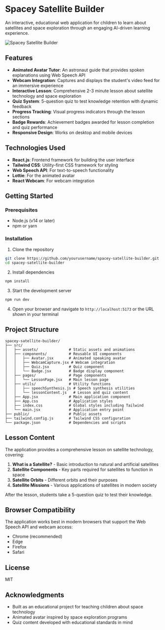 # Spacey Satellite Builder

An interactive, educational web application for children to learn about satellites and space exploration through an engaging AI-driven learning experience.

![Spacey Satellite Builder](https://via.placeholder.com/800x400?text=Spacey+Satellite+Builder)

## Features

- **Animated Avatar Tutor**: An astronaut guide that provides spoken explanations using Web Speech API
- **Webcam Integration**: Captures and displays the student's video feed for an immersive experience
- **Interactive Lesson**: Comprehensive 2-3 minute lesson about satellite technology and space exploration
- **Quiz System**: 5-question quiz to test knowledge retention with dynamic feedback
- **Progress Tracking**: Visual progress indicators through the lesson sections
- **Badge Rewards**: Achievement badges awarded for lesson completion and quiz performance
- **Responsive Design**: Works on desktop and mobile devices

## Technologies Used

- **React.js**: Frontend framework for building the user interface
- **Tailwind CSS**: Utility-first CSS framework for styling
- **Web Speech API**: For text-to-speech functionality
- **Lottie**: For the animated avatar
- **React Webcam**: For webcam integration

## Getting Started

### Prerequisites

- Node.js (v14 or later)
- npm or yarn

### Installation

1. Clone the repository
```bash
git clone https://github.com/yourusername/spacey-satellite-builder.git
cd spacey-satellite-builder
```

2. Install dependencies
```bash
npm install
```

3. Start the development server
```bash
npm run dev
```

4. Open your browser and navigate to `http://localhost:5173` or the URL shown in your terminal

## Project Structure

```
spacey-satellite-builder/
├── src/
│   ├── assets/              # Static assets and animations
│   ├── components/          # Reusable UI components
│   │   ├── Avatar.jsx       # Animated speaking avatar
│   │   ├── WebcamCapture.jsx # Webcam integration
│   │   ├── Quiz.jsx         # Quiz component
│   │   └── Badge.jsx        # Badge display component
│   ├── pages/               # Page components
│   │   └── LessonPage.jsx   # Main lesson page
│   ├── utils/               # Utility functions
│   │   ├── speechSynthesis.js # Speech synthesis utilities
│   │   └── lessonContent.js   # Lesson and quiz content
│   ├── App.jsx              # Main application component
│   ├── App.css              # Application styles
│   ├── index.css            # Global styles including Tailwind
│   └── main.jsx             # Application entry point
├── public/                  # Public assets
├── tailwind.config.js       # Tailwind CSS configuration
└── package.json             # Dependencies and scripts
```

## Lesson Content

The application provides a comprehensive lesson on satellite technology, covering:

1. **What is a Satellite?** - Basic introduction to natural and artificial satellites
2. **Satellite Components** - Key parts required for satellites to function in space
3. **Satellite Orbits** - Different orbits and their purposes
4. **Satellite Missions** - Various applications of satellites in modern society

After the lesson, students take a 5-question quiz to test their knowledge.

## Browser Compatibility

The application works best in modern browsers that support the Web Speech API and webcam access:
- Chrome (recommended)
- Edge
- Firefox
- Safari

## License

MIT

## Acknowledgments

- Built as an educational project for teaching children about space technology
- Animated avatar inspired by space exploration programs
- Quiz content developed with educational standards in mind 